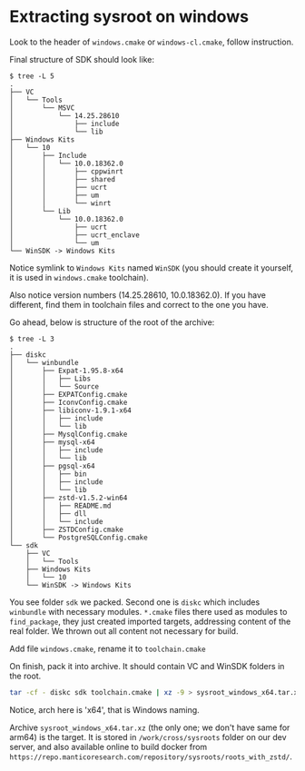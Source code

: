 # Extracting sysroot on windows

Look to the header of `windows.cmake` or `windows-cl.cmake`, follow instruction.

Final structure of SDK should look like:

```
$ tree -L 5
.
├── VC
│   └── Tools
│       └── MSVC
│           └── 14.25.28610
│               ├── include
│               └── lib
├── Windows Kits
│   └── 10
│       ├── Include
│       │   └── 10.0.18362.0
│       │       ├── cppwinrt
│       │       ├── shared
│       │       ├── ucrt
│       │       ├── um
│       │       └── winrt
│       └── Lib
│           └── 10.0.18362.0
│               ├── ucrt
│               ├── ucrt_enclave
│               └── um
└── WinSDK -> Windows Kits
```

Notice symlink to `Windows Kits` named `WinSDK` (you should create it yourself, it is used in `windows.cmake` toolchain).

Also notice version numbers (14.25.28610, 10.0.18362.0). If you have different, find them in toolchain files and correct to the one you have.

Go ahead, below is structure of the root of the archive:

```
$ tree -L 3
.
├── diskc
│   └── winbundle
│       ├── Expat-1.95.8-x64
│       │   ├── Libs
│       │   └── Source
│       ├── EXPATConfig.cmake
│       ├── IconvConfig.cmake
│       ├── libiconv-1.9.1-x64
│       │   ├── include
│       │   └── lib
│       ├── MysqlConfig.cmake
│       ├── mysql-x64
│       │   ├── include
│       │   └── lib
│       ├── pgsql-x64
│       │   ├── bin
│       │   ├── include
│       │   └── lib
│       ├── zstd-v1.5.2-win64
│       │   ├── README.md
│       │   ├── dll
│       │   └── include
│       ├── ZSTDConfig.cmake
│       └── PostgreSQLConfig.cmake
└── sdk
    ├── VC
    │   └── Tools
    ├── Windows Kits
    │   └── 10
    └── WinSDK -> Windows Kits
```

You see folder `sdk` we packed. Second one is `diskc` which includes `winbundle` with necessary modules. `*.cmake` files there used as modules to `find_package`, they just created imported targets, addressing content of the real folder. We thrown out all content not necessary for build.

Add file `windows.cmake`, rename it to `toolchain.cmake`

On finish, pack it into archive. It should contain VC and WinSDK folders in the root.

```bash
tar -cf - diskc sdk toolchain.cmake | xz -9 > sysroot_windows_x64.tar.xz
```

Notice, arch here is 'x64', that is Windows naming.

Archive `sysroot_windows_x64.tar.xz` (the only one; we don't have same for arm64) is the target.
It is stored in `/work/cross/sysroots` folder on our dev server, and also available online to build docker
from `https://repo.manticoresearch.com/repository/sysroots/roots_with_zstd/`.